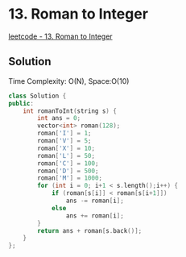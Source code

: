 # 13. Roman to Integer

[leetcode - 13. Roman to Integer](https://leetcode.com/problems/roman-to-integer/)

## Solution
Time Complexity: O(N), Space:O(10)

```cpp
class Solution {
public:
    int romanToInt(string s) {
        int ans = 0;
        vector<int> roman(128);
        roman['I'] = 1;
        roman['V'] = 5;
        roman['X'] = 10;
        roman['L'] = 50;
        roman['C'] = 100;
        roman['D'] = 500;
        roman['M'] = 1000;
        for (int i = 0; i+1 < s.length();i++) {
            if (roman[s[i]] < roman[s[i+1]])
                ans -= roman[i];
            else
                ans += roman[i];
        }
        return ans + roman[s.back()];
    }
};
```
